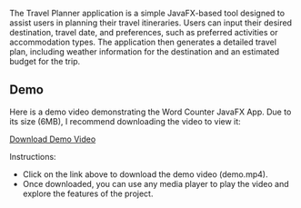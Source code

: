 The Travel Planner application is a simple JavaFX-based tool designed to assist users in planning their travel itineraries. Users can input their desired destination, travel date, and preferences, such as preferred activities or accommodation types. The application then generates a detailed travel plan, including weather information for the destination and an estimated budget for the trip.

## Demo

Here is a demo video demonstrating the Word Counter JavaFX App. Due to its size (6MB), I recommend downloading the video to view it:

[Download Demo Video](https://github.com/oussama-zbair/CodeAlpha_Task_2/blob/main/demo/demo.mp4)

Instructions:

- Click on the link above to download the demo video (demo.mp4).
- Once downloaded, you can use any media player to play the video and explore the features of the project.
